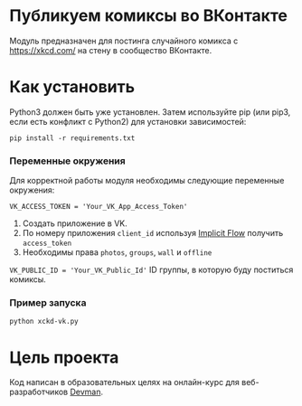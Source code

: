 # Публикуем комиксы во ВКонтакте
Модуль предназначен для постинга случайного комикса с https://xkcd.com/ на стену в сообщество ВКонтакте.


# Как установить

Python3 должен быть уже установлен. Затем используйте pip (или pip3, если есть конфликт с Python2) для установки зависимостей:

```
pip install -r requirements.txt
```

### Переменные окружения
Для корректной работы модуля необходимы следующие переменные окружения:

`VK_ACCESS_TOKEN = 'Your_VK_App_Access_Token'`
1. Создать приложение в VK.
2. По номеру приложения `client_id` используя [Implicit Flow](https://dev.vk.com/api/access-token/implicit-flow-user) получить `access_token`
3. Необходимы права `photos`, `groups`, `wall` и `offline`

`VK_PUBLIC_ID = 'Your_VK_Public_Id'`
ID группы, в которую буду поститься комиксы.

### Пример запуска

```
python xckd-vk.py
``` 

# Цель проекта

Код написан в образовательных целях на онлайн-курс для веб-разработчиков [Devman](dvmn.org).